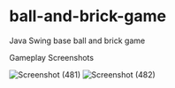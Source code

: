 # ball-and-brick-game
Java Swing base ball and brick game 

Gameplay Screenshots

![Screenshot (481)](https://user-images.githubusercontent.com/86247957/224414325-2b7934ba-28cf-48d4-880d-90db95b30b39.png)
![Screenshot (482)](https://user-images.githubusercontent.com/86247957/224414343-0250fdf3-da1e-4f1e-b9f7-db960e3c1eb7.png)
